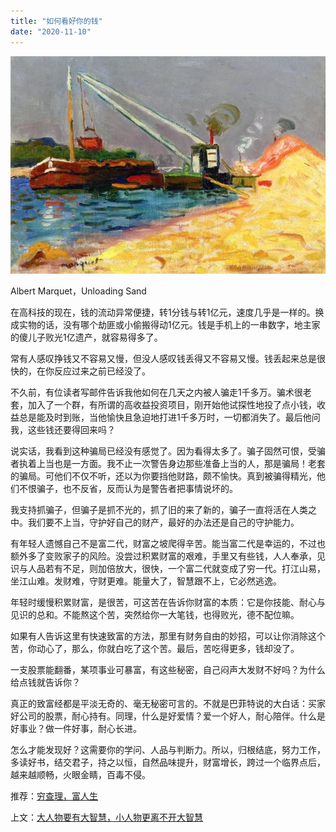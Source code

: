 ```yaml
---
title: "如何看好你的钱"
date: "2020-11-10"
---
```


![连岳文章](images/连岳文章picture-12.jpg)

Albert Marquet，Unloading Sand

  

在高科技的现在，钱的流动异常便捷，转1分钱与转1亿元，速度几乎是一样的。换成实物的话，没有哪个劫匪或小偷搬得动1亿元。钱是手机上的一串数字，地主家的傻儿子败光1亿遗产，就容易得多了。

  

常有人感叹挣钱又不容易又慢，但没人感叹钱丢得又不容易又慢。钱丢起来总是很快的，在你反应过来之前已经没了。

  

不久前，有位读者写邮件告诉我他如何在几天之内被人骗走1千多万。骗术很老套，加入了一个群，有所谓的高收益投资项目，刚开始他试探性地投了点小钱，收益总是能及时到账，当他愉快且急迫地打进1千多万时，一切都消失了。最后他问我，这些钱还要得回来吗？  

  

说实话，我看到这种骗局已经没有感觉了。因为看得太多了。骗子固然可恨，受骗者执着上当也是一方面。我不止一次警告身边那些准备上当的人，那是骗局！老套的骗局。可他们不仅不听，还以为你要挡他财路，颇不愉快。真到被骗得精光，他们不恨骗子，也不反省，反而认为是警告者把事情说坏的。  

  

我支持抓骗子，但骗子是抓不光的，抓了旧的来了新的，骗子一直将活在人类之中。我们要不上当，守护好自己的财产，最好的办法还是自己的守护能力。

  

有年轻人遗憾自己不是富二代，财富之坡爬得辛苦。能当富二代是幸运的，不过也额外多了变败家子的风险。没尝过积累财富的艰难，手里又有些钱，人人奉承，见识与人品若有不足，则加倍放大，很快，一个富二代就变成了穷一代。打江山易，坐江山难。发财难，守财更难。能量大了，智慧跟不上，它必然逃逸。  

  

年轻时缓慢积累财富，是很苦，可这苦在告诉你财富的本质：它是你技能、耐心与见识的总和。不能熬这个苦，突然给你一大笔钱，也得败光，德不配位嘛。  

  

如果有人告诉这里有快速致富的方法，那里有财务自由的妙招，可以让你消除这个苦，你动心了，那么，你就白吃了这个苦。最后，苦吃得更多，钱却没了。  

  

一支股票能翻番，某项事业可暴富，有这些秘密，自己闷声大发财不好吗？为什么给点钱就告诉你？

  

真正的致富经都是平淡无奇的、毫无秘密可言的。不就是巴菲特说的大白话：买家好公司的股票，耐心持有。同理，什么是好爱情？爱一个好人，耐心陪伴。什么是好事业？做一件好事，耐心长进。

  

怎么才能发现好？这需要你的学问、人品与判断力。所以，归根结底，努力工作，多读好书，结交君子，持之以恒，自然品味提升，财富增长，跨过一个临界点后，越来越顺畅，火眼金睛，百毒不侵。

  

推荐：[穷查理，富人生](http://mp.weixin.qq.com/s?__biz=MjM5NDU0Mjk2MQ==&mid=2651643298&idx=2&sn=21cb1652a6999d789f0a8ee63ea2a0c3&chksm=bd7e59bc8a09d0aa91d168a813d0fb5701f65340732f00a9d89df9bce724100ee44af2c6ff1a&scene=21#wechat_redirect)  

上文：[大人物要有大智慧，小人物更离不开大智慧](http://mp.weixin.qq.com/s?__biz=MjM5NDU0Mjk2MQ==&mid=2651659488&idx=1&sn=f676fddffeff18ddeb179cbbcd464bd0&chksm=bd7f98fe8a0811e82783c2c89252655af506d6f11b13a76dcfc1c93802db1b417e59f9381fcb&scene=21#wechat_redirect)
